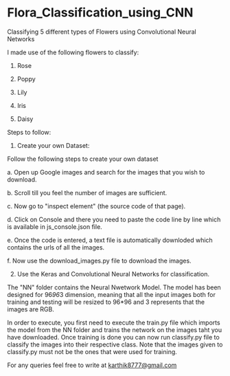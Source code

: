 # Flora_Classification_using_CNN

Classifying 5 different types of Flowers using Convolutional Neural Networks

I made use of the following flowers to classify:

1. Rose

2. Poppy

3. Lily

4. Iris

5. Daisy

Steps to follow:

1. Create your own Dataset:

Follow the following steps to create your own dataset
  
  a. Open up Google images and search for the images that you wish to download. 
  
  b. Scroll till you feel the number of images are sufficient.
  
  c. Now go to "inspect element" (the source code of that page).
  
  d. Click on Console and there you need to paste the code line by line which is available in js_console.json file.
  
  e. Once the code is entered, a text file is automatically downloded which contains the urls of all the images.
  
  f. Now use the download_images.py file to download the images.


2. Use the Keras and Convolutional Neural Networks for classification.

The "NN" folder contains the Neural Nwetwork Model. The model has been designed for 96*96*3 dimension, meaning that all the input images both for 
training and testing will be resized to 96*96 and 3 represents that the images are RGB.

In order to execute, you first need to execute the train.py file which imports the model from the NN folder and trains the network on the images
taht you have downloaded. Once training is done you can now run classify.py file to classify the images into their respective class. Note that 
the images given to classify.py must not be the ones that were used for training.


For any queries feel free to write at karthik8777@gmail.com
